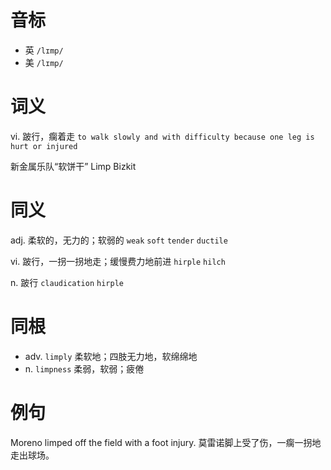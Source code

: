 # 音标

- 英 `/lɪmp/`
- 美 `/lɪmp/`

# 词义

vi. 跛行，瘸着走
`to walk slowly and with difficulty because one leg is hurt or injured`



新金属乐队“软饼干” Limp Bizkit

# 同义

adj. 柔软的，无力的；软弱的
`weak` `soft` `tender` `ductile`

vi. 跛行，一拐一拐地走；缓慢费力地前进
`hirple` `hilch`

n. 跛行
`claudication` `hirple`

# 同根

- adv. `limply` 柔软地；四肢无力地，软绵绵地
- n. `limpness` 柔弱，软弱；疲倦

# 例句

Moreno limped off the field with a foot injury.
莫雷诺脚上受了伤，一瘸一拐地走出球场。


